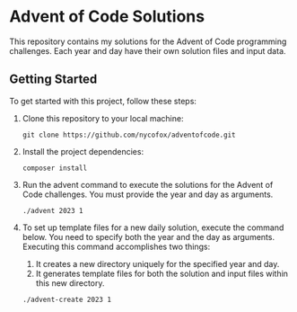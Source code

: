 # Advent of Code Solutions

This repository contains my solutions for the Advent of Code programming challenges. Each year and day have their own
solution files and input data.

## Getting Started

To get started with this project, follow these steps:

1. Clone this repository to your local machine:

   ```shell
   git clone https://github.com/nycofox/adventofcode.git
    ```

2. Install the project dependencies:

   ```shell
   composer install
   ```

3. Run the advent command to execute the solutions for the Advent of Code challenges. You must provide the year and day
   as arguments.

   ```shell
   ./advent 2023 1
   ```

4. To set up template files for a new daily solution, execute the command below. You need to specify both the year and
   the day as arguments. Executing this command accomplishes two things:

   1. It creates a new directory uniquely for the specified year and day.
   2. It generates template files for both the solution and input files within this new directory.

   ```shell
   ./advent-create 2023 1
   ```
